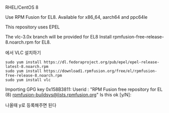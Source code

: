 RHEL/CentOS 8

Use RPM Fusion for EL8. Available for x86_64, aarch64 and ppc64le

This repository uses EPEL

The vlc-3.0x branch will be provided for EL8
Install rpmfusion-free-release-8.noarch.rpm for EL8.

에서 VLC 설치하기

```
sudo yum install https://dl.fedoraproject.org/pub/epel/epel-release-latest-8.noarch.rpm
sudo yum install https://download1.rpmfusion.org/free/el/rpmfusion-free-release-8.noarch.rpm
sudo yum install vlc
```

Importing GPG key 0x158B3811:
 Userid     : "RPM Fusion free repository for EL (8) <rpmfusion-buildsys@lists.rpmfusion.org>"
Is this ok [y/N]: 

나올때 y로 등록해주면 된다

